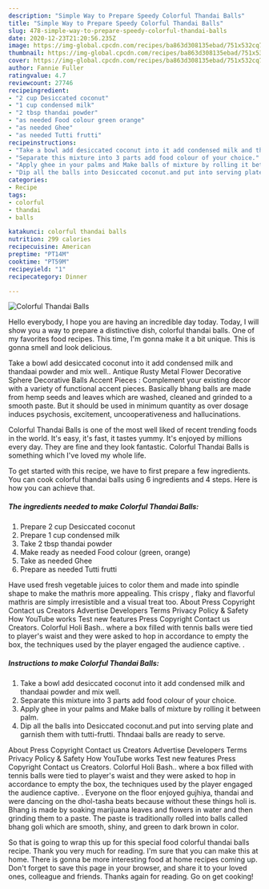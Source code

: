 ```yaml
---
description: "Simple Way to Prepare Speedy Colorful Thandai Balls"
title: "Simple Way to Prepare Speedy Colorful Thandai Balls"
slug: 478-simple-way-to-prepare-speedy-colorful-thandai-balls
date: 2020-12-23T21:20:56.235Z
image: https://img-global.cpcdn.com/recipes/ba863d308135ebad/751x532cq70/colorful-thandai-balls-recipe-main-photo.jpg
thumbnail: https://img-global.cpcdn.com/recipes/ba863d308135ebad/751x532cq70/colorful-thandai-balls-recipe-main-photo.jpg
cover: https://img-global.cpcdn.com/recipes/ba863d308135ebad/751x532cq70/colorful-thandai-balls-recipe-main-photo.jpg
author: Fannie Fuller
ratingvalue: 4.7
reviewcount: 27746
recipeingredient:
- "2 cup Desiccated coconut"
- "1 cup condensed milk"
- "2 tbsp thandai powder"
- "as needed Food colour green orange"
- "as needed Ghee"
- "as needed Tutti frutti"
recipeinstructions:
- "Take a bowl add desiccated coconut into it add condensed milk and thandaai powder and mix well."
- "Separate this mixture into 3 parts add food colour of your choice."
- "Apply ghee in your palms and Make balls of mixture by rolling it between palm."
- "Dip all the balls into Desiccated coconut.and put into serving plate and garnish them with tutti-frutti. Thndaai balls are ready to serve."
categories:
- Recipe
tags:
- colorful
- thandai
- balls

katakunci: colorful thandai balls 
nutrition: 299 calories
recipecuisine: American
preptime: "PT14M"
cooktime: "PT59M"
recipeyield: "1"
recipecategory: Dinner

---
```



![Colorful Thandai Balls](https://img-global.cpcdn.com/recipes/ba863d308135ebad/751x532cq70/colorful-thandai-balls-recipe-main-photo.jpg)

Hello everybody, I hope you are having an incredible day today. Today, I will show you a way to prepare a distinctive dish, colorful thandai balls. One of my favorites food recipes. This time, I'm gonna make it a bit unique. This is gonna smell and look delicious.

Take a bowl add desiccated coconut into it add condensed milk and thandaai powder and mix well.. Antique Rusty Metal Flower Decorative Sphere Decorative Balls Accent Pieces : Complement your existing decor with a variety of functional accent pieces. Basically bhang balls are made from hemp seeds and leaves which are washed, cleaned and grinded to a smooth paste. But it should be used in minimum quantity as over dosage induces psychosis, excitement, uncooperativeness and hallucinations.

Colorful Thandai Balls is one of the most well liked of recent trending foods in the world. It's easy, it's fast, it tastes yummy. It's enjoyed by millions every day. They are fine and they look fantastic. Colorful Thandai Balls is something which I've loved my whole life.


To get started with this recipe, we have to first prepare a few ingredients. You can cook colorful thandai balls using 6 ingredients and 4 steps. Here is how you can achieve that.

<!--inarticleads1-->

##### The ingredients needed to make Colorful Thandai Balls:

1. Prepare 2 cup Desiccated coconut
1. Prepare 1 cup condensed milk
1. Take 2 tbsp thandai powder
1. Make ready as needed Food colour (green, orange)
1. Take as needed Ghee
1. Prepare as needed Tutti frutti


Have used fresh vegetable juices to color them and made into spindle shape to make the mathris more appealing. This crispy , flaky and flavorful mathris are simply irresistible and a visual treat too. About Press Copyright Contact us Creators Advertise Developers Terms Privacy Policy &amp; Safety How YouTube works Test new features Press Copyright Contact us Creators. Colorful Holi Bash.. where a box filled with tennis balls were tied to player&#39;s waist and they were asked to hop in accordance to empty the box, the techniques used by the player engaged the audience captive. . 

<!--inarticleads2-->

##### Instructions to make Colorful Thandai Balls:

1. Take a bowl add desiccated coconut into it add condensed milk and thandaai powder and mix well.
1. Separate this mixture into 3 parts add food colour of your choice.
1. Apply ghee in your palms and Make balls of mixture by rolling it between palm.
1. Dip all the balls into Desiccated coconut.and put into serving plate and garnish them with tutti-frutti. Thndaai balls are ready to serve.


About Press Copyright Contact us Creators Advertise Developers Terms Privacy Policy &amp; Safety How YouTube works Test new features Press Copyright Contact us Creators. Colorful Holi Bash.. where a box filled with tennis balls were tied to player&#39;s waist and they were asked to hop in accordance to empty the box, the techniques used by the player engaged the audience captive. . Everyone on the floor enjoyed gujhiya, thandai and were dancing on the dhol-tasha beats because without these things holi is. Bhang is made by soaking marijuana leaves and flowers in water and then grinding them to a paste. The paste is traditionally rolled into balls called bhang goli which are smooth, shiny, and green to dark brown in color. 

So that is going to wrap this up for this special food colorful thandai balls recipe. Thank you very much for reading. I'm sure that you can make this at home. There is gonna be more interesting food at home recipes coming up. Don't forget to save this page in your browser, and share it to your loved ones, colleague and friends. Thanks again for reading. Go on get cooking!

